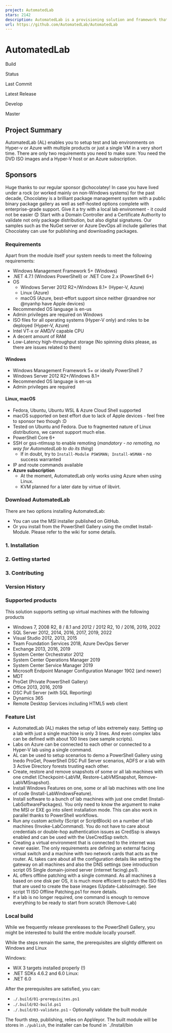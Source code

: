 ```yaml
---
project: AutomatedLab
stars: 2142
description: AutomatedLab is a provisioning solution and framework that lets you deploy complex labs on HyperV and Azure with simple PowerShell scripts. It supports all Windows operating systems from 2008 R2 to 2022, some Linux distributions and various products like AD, Exchange, PKI, IIS, etc.
url: https://github.com/AutomatedLab/AutomatedLab
---
```


AutomatedLab
============

Build

Status

Last Commit

Latest Release

Develop

Master

Project Summary
---------------

AutomatedLab (AL) enables you to setup test and lab environments on Hyper-v or Azure with multiple products or just a single VM in a very short time. There are only two requirements you need to make sure: You need the DVD ISO images and a Hyper-V host or an Azure subscription.

Sponsors
--------

Huge thanks to our regular sponsor @chocolatey! In case you have lived under a rock (or worked mainly on non-Windows systems) for the past decade, Chocolatey is a brilliant package management system with a public binary package gallery as well as self-hosted options complete with enterprise-grade support. Give it a try with a local lab environment - it could not be easier 😊 Start with a Domain Controller and a Certificate Authority to validate not only package distribution, but also digital signatures. Our samples such as the NuGet server or Azure DevOps all include galleries that Chocolatey can use for publishing and downloading packages.

### Requirements

Apart from the module itself your system needs to meet the following requirements:

-   Windows Management Framework 5+ (Windows)
-   .NET 4.7.1 (Windows PowerShell) or .NET Core 2.x (PowerShell 6+)
-   OS
    -   Windows Server 2012 R2+/Windows 8.1+ (Hyper-V, Azure)
    -   Linux (Azure)
    -   macOS (Azure, best-effort support since neither @raandree nor @nyanhp have Apple devices)
-   Recommended OS language is en-us
-   Admin privileges are required on Windows
-   ISO files for all operating systems (Hyper-V only) and roles to be deployed (Hyper-V, Azure)
-   Intel VT-x or AMD/V capable CPU
-   A decent amount of RAM
-   Low-Latency high-throughput storage (No spinning disks please, as there are issues related to them)

#### Windows

-   Windows Management Framework 5+ or ideally PowerShell 7
-   Windows Server 2012 R2+/Windows 8.1+
-   Recommended OS language is en-us
-   Admin privileges are required

#### Linux, macOS

-   Fedora, Ubuntu, Ubuntu WSL & Azure Cloud Shell supported
-   macOS supported on best effort due to lack of Apple devices - feel free to sponsor two though :D
-   Tested on Ubuntu and Fedora. Due to fragmented nature of Linux distributions, we cannot support much else.
-   PowerShell Core 6+
-   SSH or gss-ntlmssp to enable remoting (_mandatory - no remoting, no way for AutomatedLab to do its thing_)
    -   If in doubt, try to `Install-Module PSWSMAN; Install-WSMAN` - no success warranted
-   IP and route commands available
-   **Azure subscription**
    -   At the moment, AutomatedLab only works using Azure when using Linux.
    -   KVM planned for a later date by virtue of libvirt.

### Download AutomatedLab

There are two options installing AutomatedLab:

-   You can use the MSI installer published on GitHub.
-   Or you install from the PowerShell Gallery using the cmdlet Install-Module. Please refer to the wiki for some details.

### 1\. Installation

### 2\. Getting started

### 3\. Contributing

### Version History

### Supported products

This solution supports setting up virtual machines with the following products

-   Windows 7, 2008 R2, 8 / 8.1 and 2012 / 2012 R2, 10 / 2016, 2019, 2022
-   SQL Server 2012, 2014, 2016, 2017, 2019, 2022
-   Visual Studio 2012, 2013, 2015
-   Team Foundation Services 2018, Azure DevOps Server
-   Exchange 2013, 2016, 2019
-   System Center Orchestrator 2012
-   System Center Operations Manager 2019
-   System Center Service Manager 2019
-   Microsoft Endpoint Manager Configuration Manager 1902 (and newer)
-   MDT
-   ProGet (Private PowerShell Gallery)
-   Office 2013, 2016, 2019
-   DSC Pull Server (with SQL Reporting)
-   Dynamics 365
-   Remote Desktop Services including HTML5 web client

### Feature List

-   AutomatedLab (AL) makes the setup of labs extremely easy. Setting up a lab with just a single machine is only 3 lines. And even complex labs can be defined with about 100 lines (see sample scripts).
-   Labs on Azure can be connected to each other or connected to a Hyper-V lab using a single command.
-   AL can be used to setup scenarios to demo a PowerShell Gallery using Inedo ProGet, PowerShell DSC Pull Server scenarios, ADFS or a lab with 3 Active Directory forests trusting each other.
-   Create, restore and remove snapshots of some or all lab machines with one cmdlet (Checkpoint-LabVM, Restore-LabVMSnapshot, Remove-LabVMSnapshot).
-   Install Windows Features on one, some or all lab machines with one line of code (Install-LabWindowsFeature).
-   Install software to a bunch of lab machines with just one cmdlet (Install-LabSoftwarePackages). You only need to know the argument to make the MSI or EXE go into silent installation mode. This can also work in parallel thanks to PowerShell workflows.
-   Run any custom activity (Script or ScriptBlock) on a number of lab machines (Invoke-LabCommand). You do not have to care about credentials or double-hop authentication issues as CredSsp is always enabled and can be used with the UseCredSsp switch.
-   Creating a virtual environment that is connected to the internet was never easier. The only requirements are defining an external facing virtual switch and a machine with two network cards that acts as the router. AL takes care about all the configuration details like setting the gateway on all machines and also the DNS settings (see introduction script 05 Single domain-joined server (internet facing).ps1).
-   AL offers offline patching with a single command. As all machines a based on one disk per OS, it is much more efficient to patch the ISO files that are used to create the base images (Update-LabIsoImage). See script 11 ISO Offline Patching.ps1 for more details.
-   If a lab is no longer required, one command is enough to remove everything to be ready to start from scratch (Remove-Lab)

### Local build

While we frequently release prereleases to the PowerShell Gallery, you might be interested to build the entire module locally yourself.

While the steps remain the same, the prerequisites are slightly different on Windows and Linux

Windows:

-   WiX 3 targets installed properly (!)
-   .NET SDKs 4.6.2 and 6.0 Linux:
-   .NET 6.0

After the prerequisites are satisfied, you can:

-   `./.build/01-prerequisites.ps1`
-   `./.build/02-build.ps1`
-   `./.build/03-validate.ps1` - Optionally validate the built module

The fourth step, publishing, relies on AppVeyor. The built module will be stores in `./publish`, the installer can be found in \`./Install/bin
